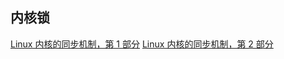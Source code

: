 ## 内核锁
[Linux 内核的同步机制，第 1 部分](https://www.ibm.com/developerworks/cn/linux/l-synch/part1/)
[Linux 内核的同步机制，第 2 部分](https://www.ibm.com/developerworks/cn/linux/l-synch/part2/)
